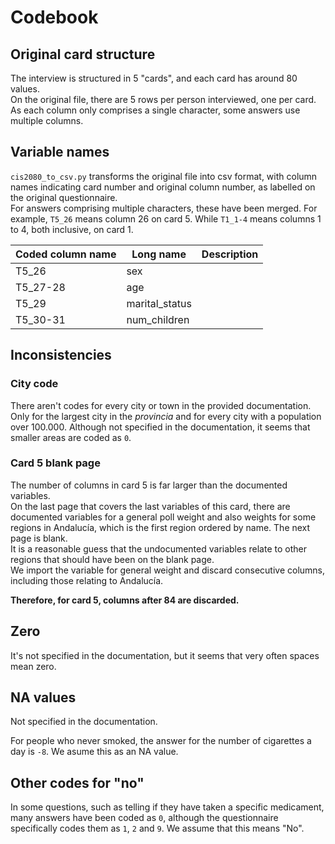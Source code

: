 # Codebook
## Original card structure
The interview is structured in 5 "cards", and each card has around 80 values.  
On the original file, there are 5 rows per person interviewed, one per card.  
As each column only comprises a single character, some answers use multiple columns.

## Variable names
`cis2080_to_csv.py` transforms the original file into csv format, with column names
indicating card number and original column number, as labelled on the original questionnaire.  
For answers comprising multiple characters, these have been merged. For example, `T5_26` means
column 26 on card 5. While `T1_1-4` means columns 1 to 4, both inclusive, on card 1.

| Coded column name | Long name      | Description |
|-------------------|----------------|-------------|
| T5_26             | sex            |             |
| T5_27-28          | age            |             |
| T5_29             | marital_status |             |
| T5_30-31          | num_children   |             |


## Inconsistencies
### City code
There aren't codes for every city or town in the provided documentation. Only for the largest
city in the _provincia_ and for every city with a population over 100.000. Although not specified
in the documentation, it seems that smaller areas are coded as `0`.

### Card 5 blank page
The number of columns in card 5 is far larger than the documented variables.  
On the last page that covers the last variables of this card, there are documented variables
for a general poll weight and also weights for some regions in Andalucía, which is the first region ordered by name. The next page is blank.  
It is a reasonable guess that the undocumented variables relate to other regions that should have been on the blank page.  
We import the variable for general weight and discard consecutive columns, including those relating to Andalucía.

**Therefore, for card 5, columns after 84 are discarded.**


## Zero
It's not specified in the documentation, but it seems that very often spaces
mean zero.

## NA values
Not specified in the documentation.

For people who never smoked, the answer for the number of cigarettes a day is `-8`.
We asume this as an NA value.

## Other codes for "no"
In some questions, such as telling if they have taken a specific medicament, many answers have been
coded as `0`, although the questionnaire specifically codes them as `1`, `2` and `9`. We assume
that this means "No".
